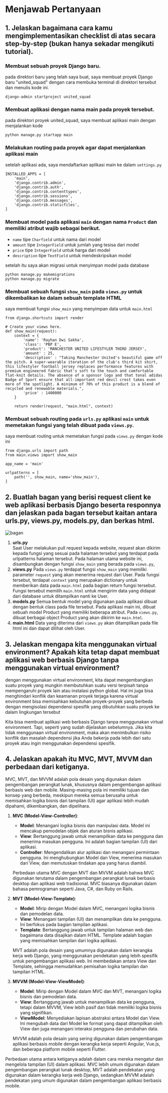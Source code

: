 # Menjawab Pertanyaan
## 1. Jelaskan bagaimana cara kamu mengimplementasikan checklist di atas secara step-by-step (bukan hanya sekadar mengikuti tutorial).
### Membuat sebuah proyek Django baru.
pada direktori baru yang telah saya buat, saya membuat proyek Django baru "united_squad" dengan cara membuka terminal di direktori tersebut dan menulis kode ini.
~~~  
django-admin startproject united_squad
~~~  
### Membuat aplikasi dengan nama main pada proyek tersebut.
pada direktori proyek united_squad, saya membuat aplikasi main dengan menjalankan kode
~~~
python manage.py startapp main
~~~
### Melakukan routing pada proyek agar dapat menjalankan aplikasi main
setelah aplikasi ada, saya mendaftarkan aplikasi main ke dalam `settings.py`
~~~
INSTALLED_APPS = [
    'main',
    'django.contrib.admin',
    'django.contrib.auth',
    'django.contrib.contenttypes',
    'django.contrib.sessions',
    'django.contrib.messages',
    'django.contrib.staticfiles',
]
~~~
### Membuat model pada aplikasi `main` dengan nama `Product` dan memiliki atribut wajib sebagai berikut.
- `name` tipe `Charfield`
untuk nama dari model
- `amount` tipe `IntegerField`
untuk jumlah yang tesisa dari model
- `price` tipe `IntegerField`
untuk harga dari model
- `description` tipe `TextField`
untuk mendeskripsikan model

setelah itu saya akan migrasi untuk menyimpan model pada database
~~~
python manage.py makemigrations
python manage.py migrate
~~~
### Membuat sebuah fungsi `show_main` pada `views.py` untuk dikembalikan ke dalam sebuah template HTML
saya membuat fungsi `show_main` yang menyimpan data untuk `main.html`
~~~
from django.shortcuts import render

# Create your views here.
def show_main(request):
    context = {
        'name': 'Rayhan Dwi Sakha',
        'class': 'PBP E',
        'product': 'MANCHESTER UNITED LIFESTYLER THIRD JERSEY',
        'amount' : 25,
        'description' : "Taking Manchester United's beautiful game off the pitch. A super-wearable iteration of the club's third kit shirt, this lifestyler football jersey replaces performance features with premium engineered fabric that's soft to the touch and comfortable flat-knit details. The absence of a sponsor logo and that tonal adidas Badge of Sport ensure that all-important red devil crest takes even more of the spotlight. A minimum of 70% of this product is a blend of recycled and renewable materials.",
        'price' : 1400000
    }

    return render(request, "main.html", context)
~~~

### Membuat sebuah routing pada `urls.py` aplikasi `main` untuk memetakan fungsi yang telah dibuat pada `views.py`.
saya membuat routing untuk memetakan fungsi pada `views.py` dengan kode ini
~~~
from django.urls import path
from main.views import show_main

app_name = 'main'

urlpatterns = [
    path('', show_main, name='show_main'),
]
~~~

## 2. Buatlah bagan yang berisi request client ke web aplikasi berbasis Django beserta responnya dan jelaskan pada bagan tersebut kaitan antara urls.py, views.py, models.py, dan berkas html.
![bagan](README_images/bagan.png)
1. **urls.py**  
 Saat User melakukan pull request kepada website, request akan dikirim kepada fungsi yang sesuai pada halaman tersebut yang terdapat pada urlpatterns halaman tersebut. Pada halaman utama website ini, disambungkan dengan fungsi `show_main` yang berada pada `views.py`,
2. **views.py**
 Pada `views.py` terdapat fungsi `show_main` yang memiliki parameter `request` yang akan menerima request dari User. Pada fungsi tersebut, terdapat `context` yang merupakan dictionary untuk memberikan data pada `main.html` pada bagian return fungsi tersebut. Fungsi tersebut memilih `main.html` untuk mengirim data yang didapat dari database untuk ditampilkan nanti ke User.
3. **models.py**
 Semua bentuk model yang digunakan pada aplikasi dibuat dengan bentuk class pada file tersebut. Pada aplikasi main ini, dibuat sebuah model Product yang memiliki beberapa atribut. Pada `views.py`, dibuat berbagai object Product yang akan dikirim ke `main.html`.
4. **main.html**
  Data yang diterima dari `views.py` akan ditampilkan pada file html ini dan dapat dilihat oleh User.


## 3. Jelaskan mengapa kita menggunakan virtual environment? Apakah kita tetap dapat membuat aplikasi web berbasis Django tanpa menggunakan virtual environment?
dengan menggunakan virtual environment, kita dapat mengembangkan suatu proyek yang mungkin membutuhkan suatu versi terpisah tanpa mempengaruhi proyek lain atau instalasi python global. Hal ini juga bisa menghindari konflik dan keamanan proyek terjaga karena virtual environment bisa memisahkan kebutuhan proyek-proyek yang berbeda dengan mengisolasi dependensi spesifik yang dibutuhkan suatu proyek ke dalam lingkungan tersebut

Kita bisa membuat aplikasi web berbasis Django tanpa menggunakan  virtual environment. Tapi, seperti yang sudah dijelaskan sebelumnya. Jika kita tidak menggunaan virtual environment, maka akan menimbulkan risiko konflik dan masalah dependensi jika Anda bekerja pada lebih dari satu proyek atau ingin menggunakan dependensi spesifik.


## 4. Jelaskan apakah itu MVC, MVT, MVVM dan perbedaan dari ketiganya.
MVC, MVT, dan MVVM adalah pola desain yang digunakan dalam pengembangan perangkat lunak, khususnya dalam pengembangan aplikasi berbasis web dan mobile. Masing-masing pola ini memiliki tujuan dan konsep yang berbeda, meskipun mereka semua berusaha untuk memisahkan logika bisnis dari tampilan (UI) agar aplikasi lebih mudah dipahami, dikembangkan, dan dipelihara.

1. **MVC (Model-View-Controller)**:
   - **Model**: Menangani logika bisnis dan manipulasi data. Model ini mencakup pemodelan objek dan aturan bisnis aplikasi.
   - **View**: Bertanggung jawab untuk menampilkan data ke pengguna dan menerima masukan pengguna. Ini adalah bagian tampilan (UI) dari aplikasi.
   - **Controller**: Mengendalikan alur aplikasi dan menangani permintaan pengguna. Ini menghubungkan Model dan View, menerima masukan dari View, dan memutuskan tindakan apa yang harus diambil.

   Perbedaan utama MVC dengan MVT dan MVVM adalah bahwa MVC digunakan terutama dalam pengembangan perangkat lunak berbasis desktop dan aplikasi web tradisional. MVC biasanya digunakan dalam bahasa pemrograman seperti Java, C#, dan Ruby on Rails.

2. **MVT (Model-View-Template)**:
   - **Model**: Mirip dengan Model dalam MVC, menangani logika bisnis dan pemodelan data.
   - **View**: Menangani tampilan (UI) dan menampilkan data ke pengguna. Ini berfokus pada bagian tampilan aplikasi.
   - **Template**: Bertanggung jawab untuk tampilan halaman web dan bagaimana data disajikan dalam HTML. Template adalah bagian yang memisahkan tampilan dari logika aplikasi.

   MVT adalah pola desain yang umumnya digunakan dalam kerangka kerja web Django, yang menggunakan pendekatan yang lebih spesifik untuk pengembangan aplikasi web. Ini membedakan antara View dan Template, sehingga memudahkan pemisahan logika tampilan dan tampilan HTML.

3. **MVVM (Model-View-ViewModel)**:
   - **Model**: Mirip dengan Model dalam MVC dan MVT, menangani logika bisnis dan pemodelan data.
   - **View**: Bertanggung jawab untuk menampilkan data ke pengguna, tetapi dalam MVVM, View lebih pasif dan tidak memiliki logika bisnis yang signifikan.
   - **ViewModel**: Menyediakan lapisan abstraksi antara Model dan View. Ini mengubah data dari Model ke format yang dapat ditampilkan oleh View dan juga menangani interaksi pengguna dan perubahan data.

   MVVM adalah pola desain yang sering digunakan dalam pengembangan aplikasi berbasis mobile dengan kerangka kerja seperti Angular, Vue.js, dan beberapa platform mobile seperti Flutter.

Perbedaan utama antara ketiganya adalah dalam cara mereka mengatur dan mengelola tampilan (UI) dalam aplikasi. MVC lebih umum digunakan dalam pengembangan perangkat lunak desktop, MVT adalah pendekatan yang digunakan dalam kerangka kerja web Django, sedangkan MVVM adalah pendekatan yang umum digunakan dalam pengembangan aplikasi berbasis mobile.